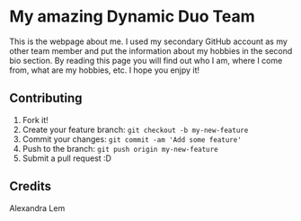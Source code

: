 # My amazing Dynamic Duo Team

This is the webpage about me. I used my secondary GitHub account as my other team member and put the information about my hobbies in the second bio section. By reading this page you will find out who I am, where I come from, what are my hobbies, etc. I hope you enjpy it!

## Contributing

1. Fork it!
2. Create your feature branch: `git checkout -b my-new-feature`
3. Commit your changes: `git commit -am 'Add some feature'`
4. Push to the branch: `git push origin my-new-feature`
5. Submit a pull request :D

## Credits

Alexandra Lem 